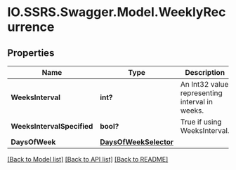# IO.SSRS.Swagger.Model.WeeklyRecurrence
## Properties

Name | Type | Description | Notes
------------ | ------------- | ------------- | -------------
**WeeksInterval** | **int?** | An Int32 value representing interval in weeks. | [optional] 
**WeeksIntervalSpecified** | **bool?** | True if using WeeksInterval. | [optional] 
**DaysOfWeek** | [**DaysOfWeekSelector**](DaysOfWeekSelector.md) |  | [optional] 

[[Back to Model list]](../README.md#documentation-for-models) [[Back to API list]](../README.md#documentation-for-api-endpoints) [[Back to README]](../README.md)

